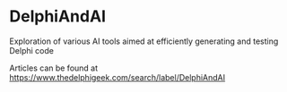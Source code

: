 # DelphiAndAI
Exploration of various AI tools aimed at efficiently generating and testing Delphi code

Articles can be found at <https://www.thedelphigeek.com/search/label/DelphiAndAI>
